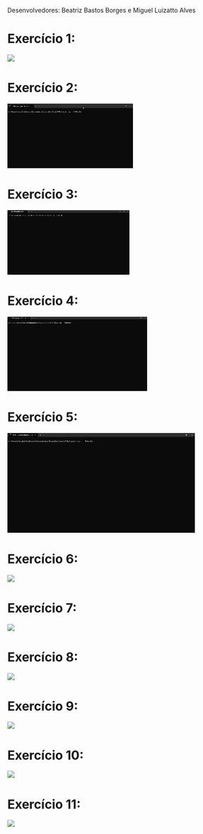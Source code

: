 Desenvolvedores: Beatriz Bastos Borges e Miguel Luizatto Alves

# Exercício 1:
<img src="gifs/TP02Ex0.gif">

# Exercício 2:
<img src="gifs/TP02Ex02.gif">

# Exercício 3:
<img src="gifs/TP02Ex03.gif">

# Exercício 4:
<img src="gifs/TP02Ex04.gif">

# Exercício 5:
<img src="gifs/TP02Ex05.gif">

# Exercício 6:
<img src="gifs/TP02Ex06.gif">

# Exercício 7:
<img src="gifs/TP02Ex07.gif">

# Exercício 8:
<img src="gifs/TP02Ex08.gif">

# Exercício 9:
<img src="gifs/TP02Ex09.gif">

# Exercício 10:
<img src="gifs/TP02Ex010.gif">

# Exercício 11:
<img src="agifs/TP02Ex11.gif">
